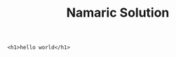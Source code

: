 <!DOCTYPE html>
<head>
    <title>
        HOME PAGE
    </title>
    
<header>
 <h1>  Namaric Solution</h1>
    
</a>
</header>

</head>
<body>
    
    <h1>hello world</h1>
    
    
    

</body>
